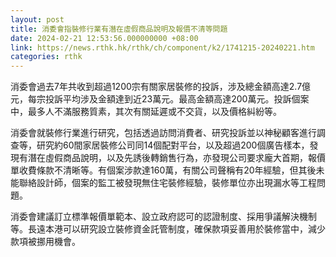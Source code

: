 ```yaml
---
layout: post
title: 消委會指裝修行業有潛在虛假商品說明及報價不清等問題
date: 2024-02-21 12:53:56.000000000 +08:00
link: https://news.rthk.hk/rthk/ch/component/k2/1741215-20240221.htm
categories: rthk
---
```


消委會過去7年共收到超過1200宗有關家居裝修的投訴，涉及總金額高達2.7億元，每宗投訴平均涉及金額達到近23萬元。最高金額高達200萬元。投訴個案中，最多人不滿服務質素，其次有關延遲或不交貨，以及價格糾紛等。

消委會就裝修行業進行研究，包括透過訪問消費者、研究投訴並以神秘顧客進行調查等，研究約60間家居裝修公司同14個配對平台，以及超過200個廣告樣本，發現有潛在虛假商品說明，以及先誘後轉銷售行為，亦發現公司要求龐大首期，報價單收費條款不清晰等。有個案涉款達160萬，有關公司聲稱有20年經驗，但其後未能聯絡設計師，個案的監工被發現無住宅裝修經驗，裝修單位亦出現漏水等工程問題。

消委會建議訂立標準報價單範本、設立政府認可的認證制度、採用爭議解決機制等。長遠本港可以研究設立裝修資金託管制度，確保款項妥善用於裝修當中，減少款項被挪用機會。
